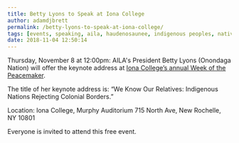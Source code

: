 ```yaml
---
title: Betty Lyons to Speak at Iona College
author: adamdjbrett
permalink: /betty-lyons-to-speak-at-iona-college/
tags: [events, speaking, aila, haudenosaunee, indigenous peoples, native americans, peacemaker, sovereignty]
date: 2018-11-04 12:50:14
---
```

Thursday, November 8 at 12:00pm: AILA's President Betty Lyons (Onondaga Nation) will offer the keynote address at [Iona College’s annual Week of the Peacemaker](https://www.iona.edu/about/news-events/events/week-of-the-peacemaker.aspx?fbclid=IwAR0vfHg_O3NmJ0qw8sPlxg1Upkr6dlXM4JkdLkh41PFY9UkhJUdnYhFHYjs).

The title of her keynote address is: “We Know Our Relatives: Indigenous Nations Rejecting Colonial Borders.”

Location: Iona College, Murphy Auditorium 715 North Ave, New Rochelle, NY 10801

Everyone is invited to attend this free event.
